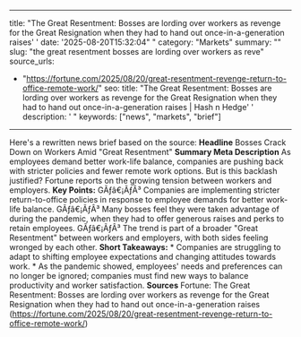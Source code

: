 ﻿---

title: "The Great Resentment: Bosses are lording over workers as revenge for the Great Resignation when they had to hand out once-in-a-generation raises''
date: '2025-08-20T15:32:04""
category: "Markets"
summary: ""
slug: "the great resentment bosses are lording over workers as reve"
source_urls:
  - "https://fortune.com/2025/08/20/great-resentment-revenge-return-to-office-remote-work/"
seo:
  title: "The Great Resentment: Bosses are lording over workers as revenge for the Great Resignation when they had to hand out once-in-a-generation raises | Hash n Hedge''
  description: '"
  keywords: ["news", "markets", "brief"]

---
Here's a rewritten news brief based on the source:  **Headline** Bosses Crack Down on Workers Amid "Great Resentment"  **Summary Meta Description** As employees demand better work-life balance, companies are pushing back with stricter policies and fewer remote work options. But is this backlash justified? Fortune reports on the growing tension between workers and employers.  **Key Points:**  GÃƒâ€¡ÃƒÂ³ Companies are implementing stricter return-to-office policies in response to employee demands for better work-life balance. GÃƒâ€¡ÃƒÂ³ Many bosses feel they were taken advantage of during the pandemic, when they had to offer generous raises and perks to retain employees. GÃƒâ€¡ÃƒÂ³ The trend is part of a broader "Great Resentment" between workers and employers, with both sides feeling wronged by each other.  **Short Takeaways:**  * Companies are struggling to adapt to shifting employee expectations and changing attitudes towards work.  * As the pandemic showed, employees' needs and preferences can no longer be ignored; companies must find new ways to balance productivity and worker satisfaction.  **Sources** Fortune: The Great Resentment: Bosses are lording over workers as revenge for the Great Resignation when they had to hand out once-in-a-generation raises (https://fortune.com/2025/08/20/great-resentment-revenge-return-to-office-remote-work/) 

